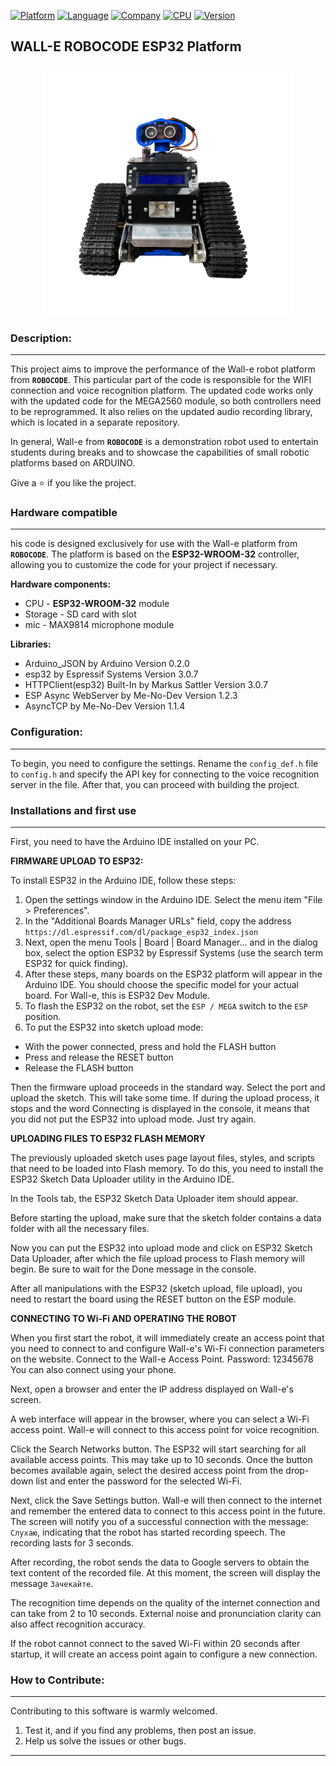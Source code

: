 [![Platform](https://img.shields.io/badge/Platform-ARDUINO-blue.svg)](https://www.arduino.cc)
[![Language](https://img.shields.io/badge/lang-C++-blue.svg)](https://www.microchip.com/en-us/tools-resources/develop/microchip-studio/gcc-compilers)
[![Company](https://img.shields.io/badge/-ROBOCODE-blue.svg)](https://robocode.ua)
[![CPU](https://img.shields.io/badge/CPU-ESP32_Dev_Module-blue.svg)](https://www.espressif.com/sites/default/files/documentation/esp32-wroom-32_datasheet_en.pdf)
[![Version](https://img.shields.io/badge/version-1.0.0-blue.svg)](https://github.com/Walle-robocode/PlatformESP32)

## WALL-E ROBOCODE ESP32 Platform

<p align="center">
  <img src="https://github.com/Walle-robocode/PlatformMega/blob/master/docs/img/IMG_9801.png?raw=true" alt="WALL-E Robot" width="400"/>
</p>

### Description:
___
This project aims to improve the performance of the Wall-e robot platform from **`ROBOCODE`**. This particular part of the code is responsible for the WIFI connection and voice recognition platform. The updated code works only with the updated code for the MEGA2560 module, so both controllers need to be reprogrammed. It also relies on the updated audio recording library, which is located in a separate repository.

In general, Wall-e from **`ROBOCODE`** is a demonstration robot used to entertain students during breaks and to showcase the capabilities of small robotic platforms based on ARDUINO.

Give a ⭐ if you like the project.

### Hardware compatible
___

his code is designed exclusively for use with the Wall-e platform from **`ROBOCODE`**. The platform is based on the **ESP32-WROOM-32** controller, allowing you to customize the code for your project if necessary.

**Hardware components:**
- CPU - **ESP32-WROOM-32** module
- Storage - SD card with slot
- mic - MAX9814 microphone module

**Libraries:**

- Arduino_JSON by Arduino Version 0.2.0
- esp32 by Espressif Systems Version 3.0.7
- HTTPClient(esp32) Built-In by Markus Sattler Version 3.0.7
- ESP Async WebServer by Me-No-Dev Version 1.2.3
- AsyncTCP by Me-No-Dev Version 1.1.4

### Configuration:
___

To begin, you need to configure the settings. Rename the `config_def.h` file to `config.h` and specify the API key for connecting to the voice recognition server in the file. After that, you can proceed with building the project.

### Installations and first use
___

First, you need to have the Arduino IDE installed on your PC.

**FIRMWARE UPLOAD TO ESP32:**

To install ESP32 in the Arduino IDE, follow these steps:
1. Open the settings window in the Arduino IDE. Select the menu item "File > Preferences".
2. In the "Additional Boards Manager URLs" field, copy the address
`https://dl.espressif.com/dl/package_esp32_index.json`
1. Next, open the menu Tools | Board | Board Manager... and in the dialog box, select the option ESP32 by Espressif Systems (use the search term ESP32 for quick finding).
2. After these steps, many boards on the ESP32 platform will appear in the Arduino IDE. You should choose the specific model for your actual board. For Wall-e, this is ESP32 Dev Module.
3. To flash the ESP32 on the robot, set the `ESP / MEGA` switch to the `ESP` position.
4. To put the ESP32 into sketch upload mode:
  - With the power connected, press and hold the FLASH button
  - Press and release the RESET button
  - Release the FLASH button

Then the firmware upload proceeds in the standard way. Select the port and upload the sketch. This will take some time. If during the upload process, it stops and the word Connecting is displayed in the console, it means that you did not put the ESP32 into upload mode. Just try again.

**UPLOADING FILES TO ESP32 FLASH MEMORY**

The previously uploaded sketch uses page layout files, styles, and scripts that need to be loaded into Flash memory. To do this, you need to install the ESP32 Sketch Data Uploader utility in the Arduino IDE.

In the Tools tab, the ESP32 Sketch Data Uploader item should appear.

Before starting the upload, make sure that the sketch folder contains a data folder with all the necessary files.

Now you can put the ESP32 into upload mode and click on ESP32 Sketch Data Uploader, after which the file upload process to Flash memory will begin. Be sure to wait for the Done message in the console.

After all manipulations with the ESP32 (sketch upload, file upload), you need to restart the board using the RESET button on the ESP module.

**CONNECTING TO Wi-Fi AND OPERATING THE ROBOT**

When you first start the robot, it will immediately create an access point that you need to connect to and configure Wall-e's Wi-Fi connection parameters on the website.
Connect to the Wall-e Access Point. Password: 12345678
You can also connect using your phone.

Next, open a browser and enter the IP address displayed on Wall-e's screen.

A web interface will appear in the browser, where you can select a Wi-Fi access point. Wall-e will connect to this access point for voice recognition.

Click the Search Networks button. The ESP32 will start searching for all available access points. This may take up to 10 seconds. Once the button becomes available again, select the desired access point from the drop-down list and enter the password for the selected Wi-Fi.

Next, click the Save Settings button. Wall-e will then connect to the internet and remember the entered data to connect to this access point in the future.
The screen will notify you of a successful connection with the message: `Слухаю`, indicating that the robot has started recording speech. The recording lasts for 3 seconds.

After recording, the robot sends the data to Google servers to obtain the text content of the recorded file. At this moment, the screen will display the message `Зачекайте`.

The recognition time depends on the quality of the internet connection and can take from 2 to 10 seconds. External noise and pronunciation clarity can also affect recognition accuracy.

If the robot cannot connect to the saved Wi-Fi within 20 seconds after startup, it will create an access point again to configure a new connection.


### How to Contribute:
___

Contributing to this software is warmly welcomed.
1. Test it, and if you find any problems, then post an issue.
2. Help us solve the issues or other bugs.

___